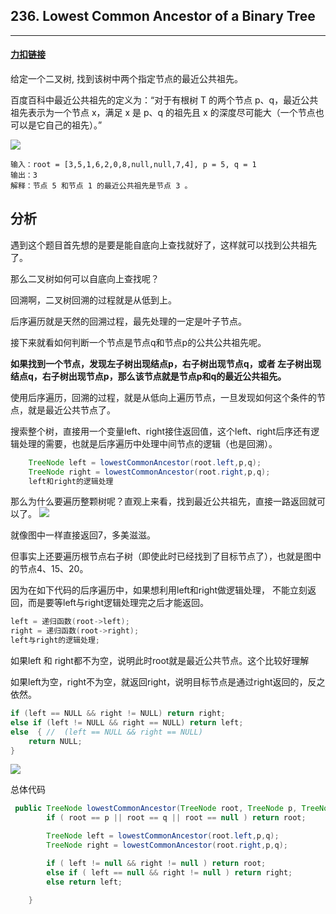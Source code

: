 ## 236. Lowest Common Ancestor of a Binary Tree

------



#### [力扣链接](https://leetcode-cn.com/problems/lowest-common-ancestor-of-a-binary-tree/)

给定一个二叉树, 找到该树中两个指定节点的最近公共祖先。

百度百科中最近公共祖先的定义为：“对于有根树 T 的两个节点 p、q，最近公共祖先表示为一个节点 x，满足 x 是 p、q 的祖先且 x 的深度尽可能大（一个节点也可以是它自己的祖先）。”

![](https://assets.leetcode.com/uploads/2018/12/14/binarytree.png)

```
输入：root = [3,5,1,6,2,0,8,null,null,7,4], p = 5, q = 1
输出：3
解释：节点 5 和节点 1 的最近公共祖先是节点 3 。
```

## 分析
遇到这个题目首先想的是要是能自底向上查找就好了，这样就可以找到公共祖先了。

那么二叉树如何可以自底向上查找呢？

回溯啊，二叉树回溯的过程就是从低到上。

后序遍历就是天然的回溯过程，最先处理的一定是叶子节点。

接下来就看如何判断一个节点是节点q和节点p的公共公共祖先呢。

**如果找到一个节点，发现左子树出现结点p，右子树出现节点q，或者 左子树出现结点q，右子树出现节点p，那么该节点就是节点p和q的最近公共祖先。**


使用后序遍历，回溯的过程，就是从低向上遍历节点，一旦发现如何这个条件的节点，就是最近公共节点了。


搜索整个树，直接用一个变量left、right接住返回值，这个left、right后序还有逻辑处理的需要，也就是后序遍历中处理中间节点的逻辑（也是回溯）。


```java
 	TreeNode left = lowestCommonAncestor(root.left,p,q);
 	TreeNode right = lowestCommonAncestor(root.right,p,q);
 	left和right的逻辑处理
```

那么为什么要遍历整颗树呢？直观上来看，找到最近公共祖先，直接一路返回就可以了。
![](https://img-blog.csdnimg.cn/2021020415105872.png)

就像图中一样直接返回7，多美滋滋。

但事实上还要遍历根节点右子树（即使此时已经找到了目标节点了），也就是图中的节点4、15、20。

因为在如下代码的后序遍历中，如果想利用left和right做逻辑处理， 不能立刻返回，而是要等left与right逻辑处理完之后才能返回。

```java
left = 递归函数(root->left);
right = 递归函数(root->right);
left与right的逻辑处理;
```


如果left 和 right都不为空，说明此时root就是最近公共节点。这个比较好理解

如果left为空，right不为空，就返回right，说明目标节点是通过right返回的，反之依然。

```java
if (left == NULL && right != NULL) return right;
else if (left != NULL && right == NULL) return left;
else  { //  (left == NULL && right == NULL)
    return NULL;
}
```

![](https://img-blog.csdnimg.cn/20210204151125844.png)



总体代码
```java
 public TreeNode lowestCommonAncestor(TreeNode root, TreeNode p, TreeNode q) {
        if ( root == p || root == q || root == null ) return root;

        TreeNode left = lowestCommonAncestor(root.left,p,q);
        TreeNode right = lowestCommonAncestor(root.right,p,q);

        if ( left != null && right != null ) return root;
        else if ( left == null && right != null ) return right;
        else return left;

    }
```